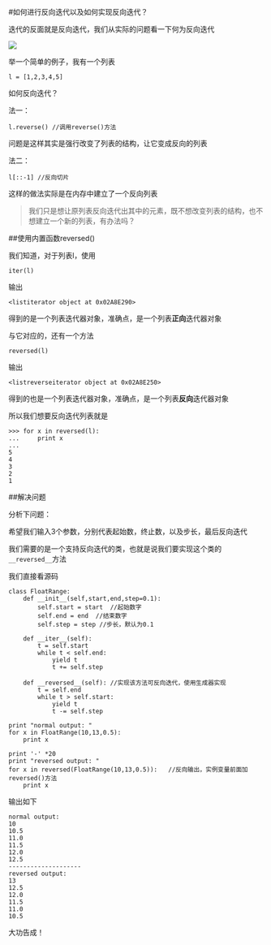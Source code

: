 #如何进行反向迭代以及如何实现反向迭代？

迭代的反面就是反向迭代，我们从实际的问题看一下何为反向迭代

![](http://i.imgur.com/ipwuKbx.png)

举一个简单的例子，我有一个列表

	l = [1,2,3,4,5]

如何反向迭代？

法一：

	l.reverse()	//调用reverse()方法

问题是这样其实是强行改变了列表的结构，让它变成反向的列表

法二：

	l[::-1]	//反向切片

这样的做法实际是在内存中建立了一个反向列表

>我们只是想让原列表反向迭代出其中的元素，既不想改变列表的结构，也不想建立一个新的列表，有办法吗？

##使用内置函数reversed()

我们知道，对于列表l，使用

	iter(l)

输出

	<listiterator object at 0x02A8E290>

得到的是一个列表迭代器对象，准确点，是一个列表**正向**迭代器对象

与它对应的，还有一个方法

	reversed(l)

输出

	<listreverseiterator object at 0x02A8E250>

得到的也是一个列表迭代器对象，准确点，是一个列表**反向**迭代器对象

所以我们想要反向迭代列表就是

	>>> for x in reversed(l):
	...     print x
	...
	5
	4
	3
	2
	1

##解决问题

分析下问题：

希望我们输入3个参数，分别代表起始数，终止数，以及步长，最后反向迭代

我们需要的是一个支持反向迭代的类，也就是说我们要实现这个类的`__reversed__`方法

我们直接看源码

	class FloatRange:
		def __init__(self,start,end,step=0.1):
			self.start = start	//起始数字
			self.end = end	//结束数字
			self.step = step //步长，默认为0.1
			
		def __iter__(self):
			t = self.start
			while t < self.end:
				yield t
				t += self.step
			
		def __reversed__(self):	//实现该方法可反向迭代，使用生成器实现
			t = self.end
			while t > self.start:
				yield t
				t -= self.step
			
	print "normal output: "	
	for x in FloatRange(10,13,0.5):
		print x
		
	print '-' *20	
	print "reversed output: "
	for x in reversed(FloatRange(10,13,0.5)):	//反向输出，实例变量前面加reversed()方法
		print x

输出如下

	normal output:
	10
	10.5
	11.0
	11.5
	12.0
	12.5
	--------------------
	reversed output:
	13
	12.5
	12.0
	11.5
	11.0
	10.5

大功告成！
